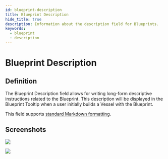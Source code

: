 ```yaml
---
id: blueprint-description
title: Blueprint Description
hide_title: true
description: Information about the description field for Blueprints.
keywords:
  - blueprint
  - description
---
```


# Blueprint Description

## Definition

The Blueprint Description field allows for writing long-form descriptive instructions related to the Blueprint. This description will be displayed in the Blueprint Tooltip when a user initially builds a Vessel with the Blueprint.

This field supports [standard Markdown formatting](https://www.markdownguide.org/basic-syntax/).

## Screenshots

![](../../../.gitbook/assets/image_93.png)

![](../../../.gitbook/assets/markdown_description.png)
